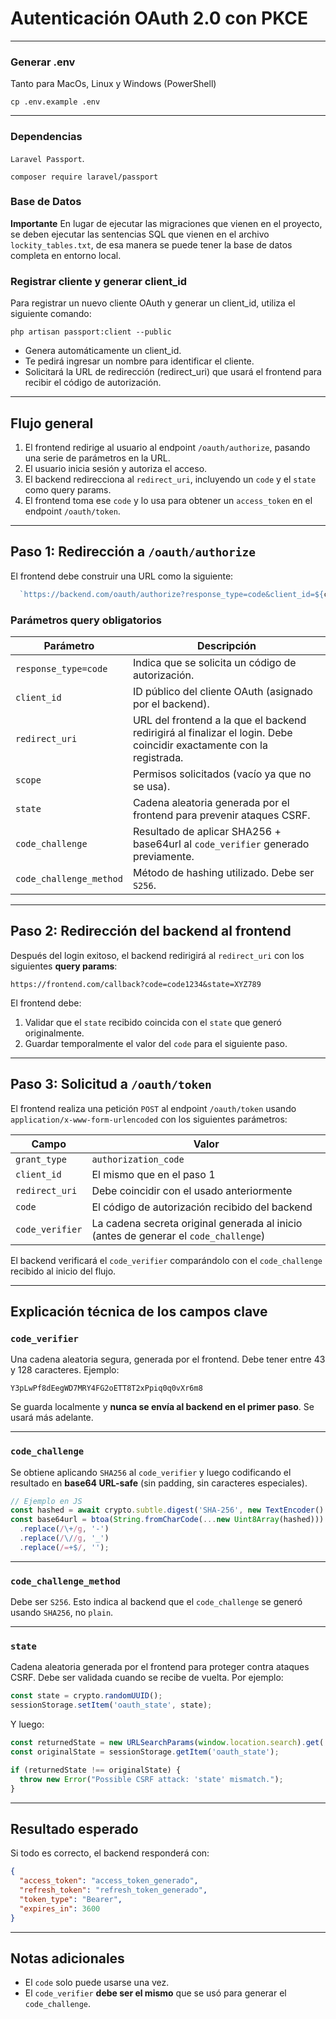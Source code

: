# Autenticación OAuth 2.0 con PKCE

---
### Generar .env
Tanto para MacOs, Linux y Windows (PowerShell)
```
cp .env.example .env
```

---

### Dependencias
 `Laravel Passport`.
 ```
 composer require laravel/passport
 ```

### Base de Datos
**Importante** En lugar de ejecutar las migraciones que vienen en el proyecto, 
 se deben ejecutar las sentencias SQL que vienen en el archivo `lockity_tables.txt`, de esa manera se puede tener la base de datos completa en entorno local.

### Registrar cliente y generar client_id
Para registrar un nuevo cliente OAuth y generar un client_id, utiliza el siguiente comando:
```
php artisan passport:client --public
```

* Genera automáticamente un client_id.
* Te pedirá ingresar un nombre para identificar el cliente.
* Solicitará la URL de redirección (redirect_uri) que usará el frontend para recibir el código de autorización.

---
## Flujo general

1. El frontend redirige al usuario al endpoint `/oauth/authorize`, pasando una serie de parámetros en la URL.
2. El usuario inicia sesión y autoriza el acceso.
3. El backend redirecciona al `redirect_uri`, incluyendo un `code` y el `state` como query params.
4. El frontend toma ese `code` y lo usa para obtener un `access_token` en el endpoint `/oauth/token`.

---

## Paso 1: Redirección a `/oauth/authorize`

El frontend debe construir una URL como la siguiente:

```ts
  `https://backend.com/oauth/authorize?response_type=code&client_id=${clientId}&redirect_uri=${encodeURIComponent(redirectUri)}&scope=&state=${state}&code_challenge=${codeChallenge}&code_challenge_method=S256`;
```

### Parámetros query obligatorios

| Parámetro               | Descripción                                                                                                          |
| ----------------------- |----------------------------------------------------------------------------------------------------------------------|
| `response_type=code`    | Indica que se solicita un código de autorización.                                                                    |
| `client_id`             | ID público del cliente OAuth (asignado por el backend).                                                              |
| `redirect_uri`          | URL del frontend a la que el backend redirigirá al finalizar el login. Debe coincidir exactamente con la registrada. |
| `scope`                 | Permisos solicitados (vacío ya que no se usa).                                                              |
| `state`                 | Cadena aleatoria generada por el frontend para prevenir ataques CSRF.                                                |
| `code_challenge`        | Resultado de aplicar SHA256 + base64url al `code_verifier` generado previamente.                                     |
| `code_challenge_method` | Método de hashing utilizado. Debe ser `S256`.                                                                        |

---

## Paso 2: Redirección del backend al frontend

Después del login exitoso, el backend redirigirá al `redirect_uri` con los siguientes **query params**:

```url
https://frontend.com/callback?code=code1234&state=XYZ789
```

El frontend debe:

1. Validar que el `state` recibido coincida con el `state` que generó originalmente.
2. Guardar temporalmente el valor del `code` para el siguiente paso.

---

## Paso 3: Solicitud a `/oauth/token`

El frontend realiza una petición `POST` al endpoint `/oauth/token` usando `application/x-www-form-urlencoded` con los siguientes parámetros:

| Campo           | Valor                                                                                |
| --------------- | ------------------------------------------------------------------------------------ |
| `grant_type`    | `authorization_code`                                                                 |
| `client_id`     | El mismo que en el paso 1                                                            |
| `redirect_uri`  | Debe coincidir con el usado anteriormente                                            |
| `code`          | El código de autorización recibido del backend                                       |
| `code_verifier` | La cadena secreta original generada al inicio (antes de generar el `code_challenge`) |

El backend verificará el `code_verifier` comparándolo con el `code_challenge` recibido al inicio del flujo.

---

## Explicación técnica de los campos clave

### `code_verifier`

Una cadena aleatoria segura, generada por el frontend. Debe tener entre 43 y 128 caracteres. Ejemplo:

```
Y3pLwPf8dEegWD7MRY4FG2oETT8T2xPpiq0q0vXr6m8
```

Se guarda localmente y **nunca se envía al backend en el primer paso**. Se usará más adelante.

---

### `code_challenge`

Se obtiene aplicando `SHA256` al `code_verifier` y luego codificando el resultado en **base64 URL-safe** (sin padding, sin caracteres especiales).

```js
// Ejemplo en JS
const hashed = await crypto.subtle.digest('SHA-256', new TextEncoder().encode(codeVerifier));
const base64url = btoa(String.fromCharCode(...new Uint8Array(hashed)))
  .replace(/\+/g, '-')
  .replace(/\//g, '_')
  .replace(/=+$/, '');
```

---

### `code_challenge_method`

Debe ser `S256`. Esto indica al backend que el `code_challenge` se generó usando `SHA256`, no `plain`.

---

### `state`

Cadena aleatoria generada por el frontend para proteger contra ataques CSRF. Debe ser validada cuando se recibe de vuelta. Por ejemplo:

```js
const state = crypto.randomUUID();
sessionStorage.setItem('oauth_state', state);
```

Y luego:

```js
const returnedState = new URLSearchParams(window.location.search).get('state');
const originalState = sessionStorage.getItem('oauth_state');

if (returnedState !== originalState) {
  throw new Error("Possible CSRF attack: 'state' mismatch.");
}
```

---

## Resultado esperado

Si todo es correcto, el backend responderá con:

```json
{
  "access_token": "access_token_generado",
  "refresh_token": "refresh_token_generado",
  "token_type": "Bearer",
  "expires_in": 3600
}
```

---

## Notas adicionales
* El `code` solo puede usarse una vez.
* El `code_verifier` **debe ser el mismo** que se usó para generar el `code_challenge`.
